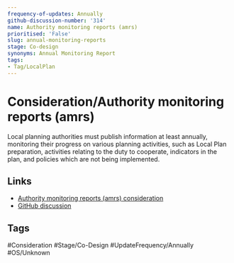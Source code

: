 ```yaml
---
frequency-of-updates: Annually
github-discussion-number: '314'
name: Authority monitoring reports (amrs)
prioritised: 'False'
slug: annual-monitoring-reports
stage: Co-design
synonyms: Annual Monitoring Report
tags:
- Tag/LocalPlan
---
```


# Consideration/Authority monitoring reports (amrs)

Local planning authorities must publish information at least annually, monitoring their progress on various planning activities, such as Local Plan preparation, activities relating to the duty to cooperate, indicators in the plan, and policies which are not being implemented.

## Links

* [Authority monitoring reports (amrs) consideration](https://design.planning.data.gov.uk/planning-consideration/annual-monitoring-reports)
* [GitHub discussion](https://github.com/digital-land/data-standards-backlog/discussions/314)

## Tags

#Consideration #Stage/Co-Design #UpdateFrequency/Annually #OS/Unknown